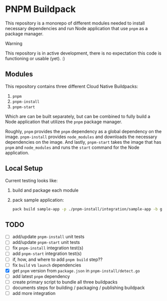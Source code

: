 # PNPM Buildpack

This repository is a monorepo of different modules needed to install necessary dependencies and run Node application
that use `pnpm` as a package manager.

> [!WARNING]  
> This repository is in active development, there is no expectation this code is functioning or usable (yet). :)

## Modules

This repository contains three different Cloud Native Buildpacks:

1. `pnpm`
2. `pnpm-install`
3. `pnpm-start`

Which are can be built separately, but can be combined to fully build a Node application that utilizes the `pnpm`
package manager.

Roughly, `pnpm` provides the `pnpm` dependency as a global dependency on the image.  `pnpm-install` provides
`node_modules` and downloads the necessary dependencies on the image. And lastly, `pnpm-start` takes the image that has
`pnpm` and `node_modules` and runs the `start` command for the Node application. 

## Local Setup

Current testing looks like:

1. build and package each module

2. pack sample application:
    ```bash
    pack build sample-app -p ./pnpm-install/integration/sample-app -b gcr.io/paketo-buildpacks/node-engine -b ./pnpm/build/pnpm-buildpack.cnb -b ./pnpm-install/build/pnpm-install-buildpack.cnb -b ./pnpm-start/build/pnpm-start-buildpack.cnb
    ```


## TODO
- [ ] add/update `pnpm-install` unit tests
- [ ] add/update `pnpm-start` unit tests
- [ ] fix `pnpm-install` integration test(s)
- [ ] add `pnpm-start` integration test(s)
- [ ] if, how, and where to add `pnpm build` step??
- [ ] fix `build` vs `launch` dependencies
- [x] get `pnpm` version from `package.json` in `pnpm-install/detect.go`
- [ ] add latest `pnpm` dependency
- [ ] create primary script to bundle all three buildpacks
- [ ] documents steps for building / packaging / publishing buildpack
- [ ] add more integration 
